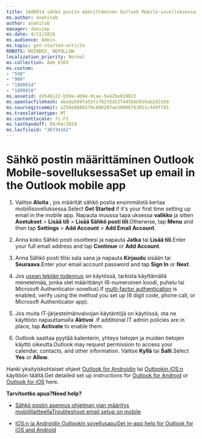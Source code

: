 ```yaml
---
title: 1800014 sähkö postin määrittäminen Outlook Mobile-sovelluksessa
ms.author: anahitab
author: anahitab
manager: dansimp
ms.date: 4/12/2018
ms.audience: Admin
ms.topic: get-started-article
ROBOTS: NOINDEX, NOFOLLOW
localization_priority: Normal
ms.collection: Adm_O365
ms.custom:
- "598"
- "900"
- "1800014"
- "1800018"
ms.assetid: d2b46122-b59a-4b94-9cae-5e42be819022
ms.openlocfilehash: 4bada589fa55fc78233d13f44566b919ab2d15b9
ms.sourcegitcommit: a256e8680379c006287ae30996763051c4d9ff85
ms.translationtype: MT
ms.contentlocale: fi-FI
ms.lasthandoff: 09/04/2019
ms.locfileid: "36734162"
---
```

# <a name="set-up-email-in-the-outlook-mobile-app"></a><span data-ttu-id="284fb-102">Sähkö postin määrittäminen Outlook Mobile-sovelluksessa</span><span class="sxs-lookup"><span data-stu-id="284fb-102">Set up email in the Outlook mobile app</span></span>

1. <span data-ttu-id="284fb-103">Valitse **Aloita** , jos määrität sähkö postia ensimmäistä kertaa mobiilisovelluksessa.</span><span class="sxs-lookup"><span data-stu-id="284fb-103">Select **Get Started** if it's your first time setting up email in the mobile app.</span></span> <span data-ttu-id="284fb-104">Napauta muussa tapa uksessa **valikko** ja sitten **Asetukset** \> **Lisää tili** \> **Lisää Sähkö posti tili**.</span><span class="sxs-lookup"><span data-stu-id="284fb-104">Otherwise, tap **Menu** and then tap **Settings** \> **Add Account** \> **Add Email Account**.</span></span>

2. <span data-ttu-id="284fb-105">Anna koko Sähkö posti osoitteesi ja napauta **Jatka** tai **Lisää tili**.</span><span class="sxs-lookup"><span data-stu-id="284fb-105">Enter your full email address and tap **Continue** or **Add Account**.</span></span>

3. <span data-ttu-id="284fb-106">Anna Sähkö posti tilisi sala sana ja napauta **Kirjaudu** sisään tai **Seuraava**.</span><span class="sxs-lookup"><span data-stu-id="284fb-106">Enter your email account password and tap **Sign In** or **Next**.</span></span>

4. <span data-ttu-id="284fb-107">Jos [usean tekijän todennus](https://docs.microsoft.com/office365/admin/security-and-compliance/set-up-multi-factor-authentication) on käytössä, tarkista käyttämällä menetelmää, jonka olet määrittänyt (6-numeroinen koodi, puhelu tai Microsoft Authenticator-sovellus).</span><span class="sxs-lookup"><span data-stu-id="284fb-107">If [multi-factor authentication](https://docs.microsoft.com/office365/admin/security-and-compliance/set-up-multi-factor-authentication) is enabled, verify using the method you set up (6 digit code, phone call, or Microsoft Authenticator app).</span></span>

5. <span data-ttu-id="284fb-108">Jos muita IT-järjestelmänvalvojan käytäntöjä on käytössä, ota ne käyttöön napauttamalla **Aktivoi** .</span><span class="sxs-lookup"><span data-stu-id="284fb-108">If additional IT admin policies are in place, tap **Activate** to enable them.</span></span>

6. <span data-ttu-id="284fb-109">Outlook saattaa pyytää kalenterin, yhteys tietojen ja muiden tietojen käyttö oikeutta.</span><span class="sxs-lookup"><span data-stu-id="284fb-109">Outlook may request permission to access your calendar, contacts, and other information.</span></span> <span data-ttu-id="284fb-110">Valitse **Kyllä** tai **Salli**.</span><span class="sxs-lookup"><span data-stu-id="284fb-110">Select **Yes** or **Allow**.</span></span>

<span data-ttu-id="284fb-111">Hanki yksityiskohtaiset ohjeet [Outlook for Androidin](https://support.office.com/article/886db551-8dfa-4fd5-b835-f8e532091872.aspx) tai [Outlookin iOS:n](https://support.office.com/article/b2de2161-cc1d-49ef-9ef9-81acd1c8e234.aspx) käyttöön täältä.</span><span class="sxs-lookup"><span data-stu-id="284fb-111">Get detailed set up instructions for [Outlook for Android](https://support.office.com/article/886db551-8dfa-4fd5-b835-f8e532091872.aspx) or [Outlook for iOS](https://support.office.com/article/b2de2161-cc1d-49ef-9ef9-81acd1c8e234.aspx) here.</span></span>
  
 <span data-ttu-id="284fb-112">**Tarvitsetko apua?**</span><span class="sxs-lookup"><span data-stu-id="284fb-112">**Need help?**</span></span>
  
- [<span data-ttu-id="284fb-113">Sähkö postin asennus ohjelman vian määritys mobiililaitteella</span><span class="sxs-lookup"><span data-stu-id="284fb-113">Troubleshoot email setup on mobile</span></span>](https://support.office.com/article/a264ef01-9c88-48fb-9285-7017e4f31f02.aspx)

- [<span data-ttu-id="284fb-114">IOS:n ja Androidin Outlookin sovellusapu</span><span class="sxs-lookup"><span data-stu-id="284fb-114">Get in-app help for Outlook for iOS and Android</span></span>](https://support.office.com/article/218a22d1-9fa5-4889-b689-de1c63493243.aspx#ID0EAABAAA=Contact_Support)
